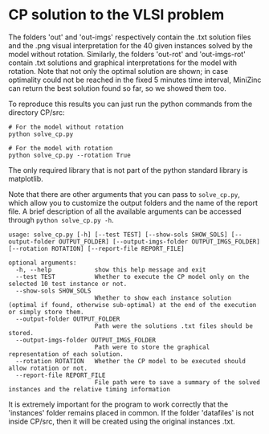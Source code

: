 # CP solution to the VLSI problem
The folders 'out' and 'out-imgs' respectively contain the .txt solution files and the .png visual interpretation for the 40 given instances solved by the model without rotation. Similarly, the folders 'out-rot' and 'out-imgs-rot' contain .txt solutions and graphical interpretations for the model with rotation. Note that not only the optimal solution are shown; in case optimality could not be reached in the fixed 5 minutes time interval, MiniZinc can return the best solution found so far, so we showed them too.

To reproduce this results you can just run the python commands from the directory CP/src:
```
# For the model without rotation
python solve_cp.py

# For the model with rotation
python solve_cp.py --rotation True
```
The only required library that is not part of the python standard library is matplotlib.

Note that there are other arguments that you can pass to `solve_cp.py`, which allow you to customize the output folders and the name of the report file. A brief description of all the available arguments can be accessed through `python solve_cp.py -h`.
```
usage: solve_cp.py [-h] [--test TEST] [--show-sols SHOW_SOLS] [--output-folder OUTPUT_FOLDER] [--output-imgs-folder OUTPUT_IMGS_FOLDER] [--rotation ROTATION] [--report-file REPORT_FILE]

optional arguments:
  -h, --help            show this help message and exit
  --test TEST           Whether to execute the CP model only on the selected 10 test instance or not.
  --show-sols SHOW_SOLS
                        Whether to show each instance solution (optimal if found, otherwise sub-optimal) at the end of the execution or simply store them.
  --output-folder OUTPUT_FOLDER
                        Path were the solutions .txt files should be stored.
  --output-imgs-folder OUTPUT_IMGS_FOLDER
                        Path were to store the graphical representation of each solution.
  --rotation ROTATION   Whether the CP model to be executed should allow rotation or not.
  --report-file REPORT_FILE
                        File path were to save a summary of the solved instances and the relative timing information
```

It is extremely important for the program to work correctly that the 'instances' folder remains placed in common. If the folder 'datafiles' is not inside CP/src, then it will be created using the original instances .txt.

